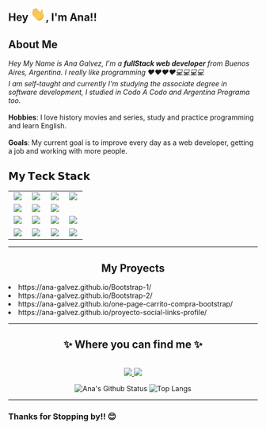 ## Hey <img src="https://raw.githubusercontent.com/parth-27/parth-27/master/Hi.gif" width="30px">, I'm Ana!!


## About Me

*Hey My Name is Ana Galvez, I'm a **fullStack web developer** from Buenos Aires, Argentina. I really like programming ❤❤❤❤💻💻💻💻<br>
I am self-taught and currently I'm studying the associate degree in software development, I studied in Codo A Codo and Argentina Programa too.*<br><br>
**Hobbies**: I love history movies and series, study and practice programming and learn English.<br><br>
**Goals**: My current goal is to improve every day as a web developer, getting a job and working with more people.
## 𝗠𝘆 𝗧𝗲𝗰𝗸 𝗦𝘁𝗮𝗰𝗸
<table>
  <tbody>
    <tr valign="top">
      <td width="20%" align="center">
        <img height="48px" src="https://cdn.svgporn.com/logos/html-5.svg">
      </td>
      <td width="20%" align="center">
        <img height="48px" src="https://cdn.svgporn.com/logos/css-3.svg">
      </td>
      <td width="20%" align="center">
        <img height="48px" src="https://upload.wikimedia.org/wikipedia/commons/b/b2/Bootstrap_logo.svg">
      </td>
      <td width="20%" align="center">
        <img height="48px" src="https://cdn.svgporn.com/logos/javascript.svg">
      </td>
    </tr>
    <tr valign="top">
      <td width="20%" align="center">
        <img height="48px" src="https://cdn4.iconfinder.com/data/icons/logos-3/600/React.js_logo-512.png">
      </td>
      <td width="20%" align="center">
        <img height="48px" src="https://upload.wikimedia.org/wikipedia/commons/f/f1/Vitejs-logo.svg">
      </td>
      <td width="20%" align="center">
        <img height="48px" src="https://upload.wikimedia.org/wikipedia/commons/d/db/Npm-logo.svg">
      </td>
      </tr>
      <tr valign="top">
      <td width="20%" align="center">
        <img height="48px" src="https://cdn.svgporn.com/logos/git-icon.svg">
      </td>
      <td width="20%" align="center">
        <img height="48px" src="https://upload.wikimedia.org/wikipedia/commons/4/48/Markdown-mark.svg">
      </td>
      <td width="20%" align="center">
        <img height="48px" src="https://cdn.svgporn.com/logos/visual-studio-code.svg">
      </td>
      <td width="20%" align="center">
        <img height="48px" src="https://upload.wikimedia.org/wikipedia/commons/8/87/Sql_data_base_with_logo.png">
      </td>
      </tr>
    <tr valign="top">
        <td width="20%" align="center">
        <img height="48px" src="https://banner2.cleanpng.com/20180614/bgj/kisspng-mysql-database-logo-node-js-computer-software-5b22000ca56d66.6622869915289548926776.jpg">
      </td>
       <td width="20%" align="center">
        <img height="48px" src="https://upload.wikimedia.org/wikipedia/commons/2/2f/PhpMyAdmin_logo_2010_hidef.svg">
      </td>
       <td width="20%" align="center">
        <img height="48px" src="https://img.freepik.com/premium-vector/modern-flat-design-json-file-icon-web-simple-style_599062-468.jpg?w=740">
      </td>
      <td width="20%" align="center">
        <img height="48px" src="https://img.utdstc.com/icon/f6f/11c/f6f11c75fda63dd454fa5db9610a77cfd6752be4db11010f2e4252551a4abccd:100">
      </td>
    </tr>
  </tbody>
</table>
<hr>
<h2 align="center">
My Proyects
</h2>

  <li>https://ana-galvez.github.io/Bootstrap-1/</li>
  <li>https://ana-galvez.github.io/Bootstrap-2/</li>
  <li>https://ana-galvez.github.io/one-page-carrito-compra-bootstrap/</li>
  <li>https://ana-galvez.github.io/proyecto-social-links-profile/</li>

<hr>

<h2 align="center">
✨ Where you can find me ✨
</h2>
<p align="center">
  <br/>
  <a href="https://www.linkedin.com/in/ana-maria-galvez/" target="_blank">
    <img src="https://img.shields.io/badge/LinkedIn-%230077B5.svg?&style=flat-square&logo=linkedin&logoColor=white">
  </a>
  <a href="https://github.com/Ana-Galvez">
    <img src="https://img.shields.io/badge/Github-%230A0A0A.svg?&style=flat-square&logo=Github&logoColor=white">  
  </a>
</p>


<div align = "center">

![Ana's Github Status](https://github-readme-stats.vercel.app/api?username=Ana-Galvez&show_icons=true&title_color=3793c4&icon_color=ffbb00&text_color=ffffff&bg_color=000000)
![Top Langs](https://github-readme-stats.vercel.app/api/top-langs/?username=Ana-Galvez&layout=compact&theme=radical)
<hr>

</div>

<h3>Thanks for Stopping by!! 😊</h3>
